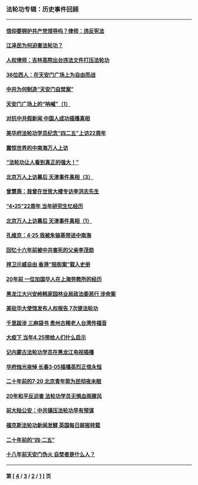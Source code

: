 ### 法轮功专辑：历史事件回顾
---
#### [信仰要拥护共产党领导吗？律师：违反宪法](../../pages/nf5793/n14061325.md?09280430) 
#### [江泽民为何迫害法轮功？](../../pages/nf5793/n13876324.md?09280430) 
#### [人权律师：吉林高院出台违法文件打压法轮功](../../pages/nf5793/n13825665.md?09280430) 
#### [36位西人：在天安门广场上为自由而战](../../pages/nf5793/n13390029.md?09280430) 
#### [中共为何制造“天安门自焚案”](../../pages/nf5793/n13183270.md?09280430) 
#### [天安门广场上的“呐喊”（1）](../../pages/nf5793/n13105277.md?09280430) 
#### [对抗中共假新闻 中国人成功插播真相](../../pages/nf5793/n12910618.md?09280430) 
#### [美华府法轮功学员纪念“四二五”上访22周年](../../pages/nf5793/n12904445.md?09280430) 
#### [震惊世界的中南海万人上访](../../pages/nf5793/n12903976.md?09280430) 
#### [“法轮功让人看到真正的强大！”](../../pages/nf5793/n12903195.md?09280430) 
#### [北京万人上访幕后 天津事件真相（3）](../../pages/nf5793/n12902807.md?09280430) 
#### [曾慧燕：我曾在世贸大楼专访李洪志先生](../../pages/nf5793/n12898729.md?09280430) 
#### [“4•25”22周年 当年研究生忆经历](../../pages/nf5793/n12894152.md?09280430) 
#### [北京万人上访幕后 天津事件真相（1）](../../pages/nf5793/n12885174.md?09280430) 
#### [孔维京：4·25 我被朱镕基带进中南海](../../pages/nf5793/n12864987.md?09280430) 
#### [回忆十六年前被中共害死的父亲李茂勋](../../pages/nf5793/n12880270.md?09280430) 
#### [捍卫示威自由 香港“阻街案”载入史册](../../pages/nf5793/n12811245.md?09280430) 
#### [20年前 一位加国华人在上海劳教所的经历](../../pages/nf5793/n12707932.md?09280430) 
#### [黑龙江大兴安岭韩家园林业局政法委恶行 涉命案](../../pages/nf5793/n12622815.md?09280430) 
#### [美驻华大使馆发布人权报告 7次提法轮功](../../pages/nf5793/n12520541.md?09280430) 
#### [千里跋涉 三麻袋书 贵州古稀老人台湾传福音](../../pages/nf5793/n12198750.md?09280430) 
#### [大疫下 当年4.25带给人们什么启示](../../pages/nf5793/n12058565.md?09280430) 
#### [记内蒙古法轮功学员在黑龙江电视插播](../../pages/nf5793/n11699194.md?09280430) 
#### [华府烛光夜悼 长春3·05插播英烈正信永恒](../../pages/nf5793/n11397432.md?09280430) 
#### [二十年前的7·20 北京青年郭为民彻夜未眠](../../pages/nf5793/n11354195.md?09280430) 
#### [20年和平反迫害 法轮功学员无惧血雨腥风](../../pages/nf5793/n11348279.md?09280430) 
#### [前大陆公安：中共镇压法轮功早有预谋](../../pages/nf5793/n11352168.md?09280430) 
#### [福克斯法轮功新闻发酵  英国每日邮报转载](../../pages/nf5793/n11285952.md?09280430) 
#### [二十年前的“四·二五”](../../pages/nf5793/n11207639.md?09280430) 
#### [十八年前天安门伪火 自焚者是什么人？](../../pages/nf5793/n10996556.md?09280430) 

---
#### 第 [ [4](./4.md?09280430) / [3](./3.md?09280430) / [2](./2.md?09280430) / [1](./1.md?09280430) ] 页
